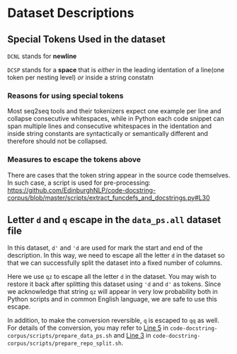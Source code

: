 # Dataset Descriptions

## Special Tokens Used in the dataset

`DCNL` stands for **newline**

`DCSP` stands for a **space** that is *either* in the leading identation of a line(one token per nesting level) *or* inside a string constatn

### Reasons for using special tokens

Most seq2seq tools and their tokenizers expect one example per line and collapse consecutive whitespaces, while in Python each code snippet can span multiple lines and consecutive whitespaces in the identation and inside string constants are syntactically or semantically different and therefore should not be collapsed.

### Measures to escape the tokens above

There are cases that the token string appear in the source code themselves. In such case, a script is used for pre-processing: https://github.com/EdinburghNLP/code-docstring-corpus/blob/master/scripts/extract_funcdefs_and_docstrings.py#L30


## Letter `d` and `q` escape in the `data_ps.all` dataset file

In this dataset, `d'` and `'d` are used for mark the start and end of the description. In this way, we need to escape all the letter `d` in the dataset so that we can successfully split the dataset into a fixed number of columns.

Here we use `qz` to escape all the letter `d` in the dataset. You may wish to restore it back after splitting this dataset using `'d` and `d'` as tokens. Since we acknowledge that string `qz` will appear in very low probability both in Python scripts and in common English language, we are safe to use this escape.

In addition, to make the conversion reversible, `q` is escaped to `qq` as well. For details of the conversion, you may refer to [Line 5](https://github.com/EdinburghNLP/code-docstring-corpus/blob/master/scripts/prepare_data_ps.sh#L5) in `code-docstring-corpus/scripts/prepare_data_ps.sh` and [Line 3](https://github.com/EdinburghNLP/code-docstring-corpus/blob/master/scripts/prepare_repo_split.sh#L3) in `code-docstring-corpus/scripts/prepare_repo_split.sh`.